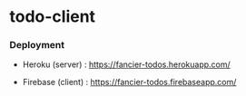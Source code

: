 # todo-client

### Deployment

- Heroku (server) : https://fancier-todos.herokuapp.com/

- Firebase (client) : https://fancier-todos.firebaseapp.com/